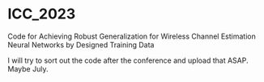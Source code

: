 # ICC_2023
Code for Achieving Robust Generalization for Wireless Channel Estimation Neural Networks by Designed Training Data

I will try to sort out the code after the conference and upload that ASAP. Maybe July. 
